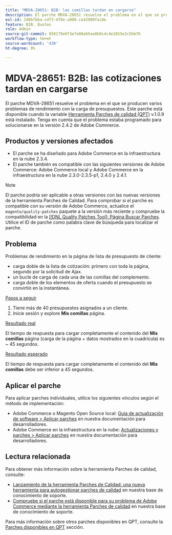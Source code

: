 ```yaml
---
title: "MDVA-28651: B2B: las comillas tardan en cargarse"
description: El parche MDVA-28651 resuelve el problema en el que se producen varios problemas de rendimiento con la carga de presupuestos. Este parche está disponible cuando está instalada la [Quality Patches Tool (QPT)](/help/announcements/adobe-commerce-announcements/magento-quality-patches-released-new-tool-to-self-serve-quality-patches.md) v.1.0.9. Tenga en cuenta que el problema estaba programado para solucionarse en la versión 2.4.2 de Adobe Commerce.
exl-id: 2d0bfbba-cdf3-4f9e-a900-ce42909fac8e
feature: B2B, Quotes
role: Admin
source-git-commit: 958179e0f3efe08e65ea8b0c4c4e1015e3c5bb76
workflow-type: tm+mt
source-wordcount: '430'
ht-degree: 0%

---
```


# MDVA-28651: B2B: las cotizaciones tardan en cargarse

El parche MDVA-28651 resuelve el problema en el que se producen varios problemas de rendimiento con la carga de presupuestos. Este parche está disponible cuando la variable [Herramienta Parches de calidad (QPT)](/help/announcements/adobe-commerce-announcements/magento-quality-patches-released-new-tool-to-self-serve-quality-patches.md) v.1.0.9 está instalado. Tenga en cuenta que el problema estaba programado para solucionarse en la versión 2.4.2 de Adobe Commerce.

## Productos y versiones afectados

* El parche se ha diseñado para Adobe Commerce en la infraestructura en la nube 2.3.4.
* El parche también es compatible con las siguientes versiones de Adobe Commerce: Adobe Commerce local y Adobe Commerce en la infraestructura en la nube 2.3.0-2.3.5-p1, 2.4.0 y 2.4.1.

>[!NOTE]
>
>El parche podría ser aplicable a otras versiones con las nuevas versiones de la herramienta Parches de Calidad. Para comprobar si el parche es compatible con su versión de Adobe Commerce, actualice el `magento/quality-patches` paquete a la versión más reciente y compruebe la compatibilidad en la [[!DNL Quality Patches Tool]: Página Buscar Parches](https://devdocs.magento.com/quality-patches/tool.html#patch-grid). Utilice el ID de parche como palabra clave de búsqueda para localizar el parche.

## Problema

Problemas de rendimiento en la página de lista de presupuesto de cliente:

* carga doble de la lista de cotización: primero con toda la página, segundo por la solicitud de Ajax.
* un bucle de carga de cada una de las comillas del complemento.
* carga doble de los elementos de oferta cuando el presupuesto se convirtió en la instantánea.

<u>Pasos a seguir</u>

1. Tiene más de 40 presupuestos asignados a un cliente.
1. Inicie sesión y explore **Mis comillas** página.

<u>Resultado real</u>

El tiempo de respuesta para cargar completamente el contenido del **Mis comillas** página (carga de la página + datos mostrados en la cuadrícula) es ~ 45 segundos.

<u>Resultado esperado</u>

El tiempo de respuesta para cargar completamente el contenido del **Mis comillas** debe ser inferior a 45 segundos.

## Aplicar el parche

Para aplicar parches individuales, utilice los siguientes vínculos según el método de implementación:

* Adobe Commerce o Magento Open Source local: [Guía de actualización de software > Aplicar parches](https://devdocs.magento.com/guides/v2.4/comp-mgr/patching/mqp.html) en nuestra documentación para desarrolladores.
* Adobe Commerce en la infraestructura en la nube: [Actualizaciones y parches > Aplicar parches](https://devdocs.magento.com/cloud/project/project-patch.html) en nuestra documentación para desarrolladores.

## Lectura relacionada

Para obtener más información sobre la herramienta Parches de calidad, consulte:

* [Lanzamiento de la herramienta Parches de Calidad: una nueva herramienta para autogestionar parches de calidad](/help/announcements/adobe-commerce-announcements/magento-quality-patches-released-new-tool-to-self-serve-quality-patches.md) en nuestra base de conocimiento de soporte.
* [Compruebe si el parche está disponible para su problema de Adobe Commerce mediante la herramienta Parches de calidad](/help/support-tools/patches-available-in-qpt-tool/check-patch-for-magento-issue-with-magento-quality-patches.md) en nuestra base de conocimiento de soporte.

Para más información sobre otros parches disponibles en QPT, consulte la [Parches disponibles en QPT](https://support.magento.com/hc/en-us/sections/360010506631-Patches-available-in-MQP-tool-) sección.

